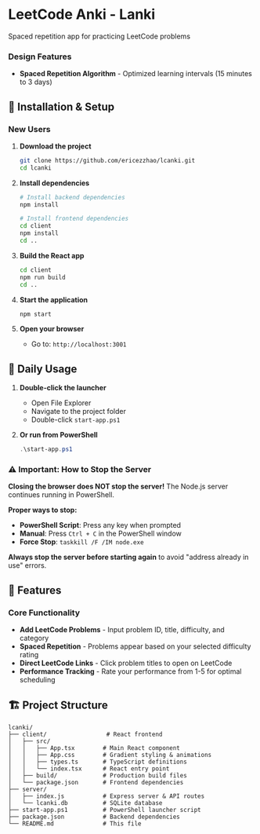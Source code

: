 # LeetCode Anki - Lanki

Spaced repetition app for practicing LeetCode problems

### **Design Features**
- **Spaced Repetition Algorithm** - Optimized learning intervals (15 minutes to 3 days)

## 🚀 Installation & Setup

### New Users

1. **Download the project**
   ```bash
   git clone https://github.com/ericezzhao/lcanki.git
   cd lcanki
   ```

2. **Install dependencies**
   ```bash
   # Install backend dependencies
   npm install
   
   # Install frontend dependencies
   cd client
   npm install
   cd ..
   ```

3. **Build the React app**
   ```bash
   cd client
   npm run build
   cd ..
   ```

4. **Start the application**
   ```bash
   npm start
   ```

5. **Open your browser**
   - Go to: `http://localhost:3001`

## 🚀 Daily Usage

1. **Double-click the launcher**
   - Open File Explorer
   - Navigate to the project folder
   - Double-click `start-app.ps1`

2. **Or run from PowerShell**
   ```powershell
   .\start-app.ps1
   ```

### ⚠️ Important: How to Stop the Server

**Closing the browser does NOT stop the server!** The Node.js server continues running in PowerShell.

**Proper ways to stop:**
- **PowerShell Script**: Press any key when prompted
- **Manual**: Press `Ctrl + C` in the PowerShell window
- **Force Stop**: `taskkill /F /IM node.exe`

**Always stop the server before starting again** to avoid "address already in use" errors.

## 🎨 Features

### Core Functionality
- **Add LeetCode Problems** - Input problem ID, title, difficulty, and category
- **Spaced Repetition** - Problems appear based on your selected difficulty rating
- **Direct LeetCode Links** - Click problem titles to open on LeetCode
- **Performance Tracking** - Rate your performance from 1-5 for optimal scheduling

## 🏗️ Project Structure

```
lcanki/
├── client/                 # React frontend
│   ├── src/
│   │   ├── App.tsx        # Main React component
│   │   ├── App.css        # Gradient styling & animations
│   │   ├── types.ts       # TypeScript definitions
│   │   └── index.tsx      # React entry point
│   ├── build/             # Production build files
│   └── package.json       # Frontend dependencies
├── server/
│   ├── index.js           # Express server & API routes
│   └── lcanki.db          # SQLite database
├── start-app.ps1          # PowerShell launcher script
├── package.json           # Backend dependencies
└── README.md              # This file
```
